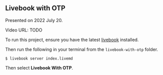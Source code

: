 ## Livebook with OTP

Presented on 2022 July 20.

Video URL: TODO

To run this project, ensure you have the latest [livebook](https://github.com/livebook-dev/livebook) installed.

Then run the following in your terminal from the `livebook-with-otp` folder.

```
$ livebook server index.livemd
```

Then select **Livebook With OTP**.